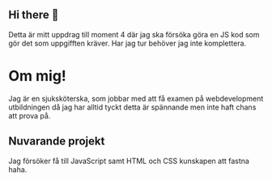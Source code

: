 ## Hi there 👋
Detta är mitt uppdrag till moment 4 där jag ska försöka göra en JS kod som gör det som uppgifften kräver. Har jag tur behöver jag inte komplettera.

# Om mig!
Jag är en sjuksköterska, som jobbar med att få examen på webdevelopment utbildningen då jag har alltid tyckt detta är spännande men inte haft chans att prova på.

## Nuvarande projekt
 Jag försöker få till JavaScript samt HTML och CSS kunskapen att fastna haha.



